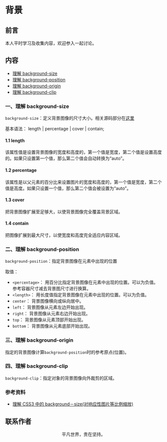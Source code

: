 # 背景

## 前言

本人平时学习及收集内容，欢迎参入一起讨论。

## 内容

- [理解 background-size](#一、理解-background-size)
- [理解 background-position](#二、理解-background-position)
- [理解 background-origin](#三、理解-background-origin)
- [理解 background-clip](#四、理解-background-clip)

### 一、理解 background-size

`background-size`：定义背景图像的尺寸大小。相关源码部分在[这里](https://github.com/ftTony/notes/tree/master/css/background-size)

基本语法： length | percentage | cover | contain;

#### 1.1 length

该属性值是设置背景图像的宽度和高度的，第一个值是宽度，第二个值是设置高度的。如果只设置第一个值，那么第二个值会自动转换为“auto”。

#### 1.2 percentage

该属性是以父元素的百分比来设置图片的宽度和高度的，第一个值是宽度，第二个值是高度。如果只设置一个值，那么第二个值会被设置为“auto”。

#### 1.3 cover

把背景图像扩展至足够大，以使背景图像完全覆盖背景区域。

#### 1.4 contain

把图像扩展到最大尺寸，以使宽度和高度完全适应内容区域。

### 二、理解 background-position

`background-position`：指定背景图像在元素中出现的位置

取值：

- `<percentage>`： 用百分比指定背景图像在元素中出现的位置。可以为负值。参考容器尺寸减去背景图尺寸进行换算。
- `<length>`： 用长度值指定背景图像在元素中出现的位置。可以为负值。
- `center`： 背景图像横向或纵向居中。
- `left`： 背景图像从元素左边开始出现。
- `right`： 背景图像从元素右边开始出现。
- `top`： 背景图像从元素顶部开始出现。
- `bottom`： 背景图像从元素底部开始出现。

### 三、理解 background-origin

指定的背景图像计算`background-position`时的参考原点(位置)。

### 四、理解 background-clip

`background-clip`：指定对象的背景图像向外裁剪的区域。

### 参考资料

- [理解 CSS3 中的 background－size(对响应性图片等比例缩放)](https://www.cnblogs.com/tugenhua0707/p/5260411.html)

## 联系作者

<div align="center">
    <p>
        平凡世界，贵在坚持。
    </p>
    <img :src="$withBase('/about/contact.png')" />
</div>
